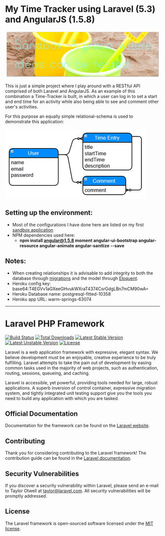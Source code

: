 # My Time Tracker using Laravel (5.3) and AngularJS (1.5.8)
![Sandbox](/resources/images/sandbox-banner.jpg)

This is just a simple project where I play around with a RESTful API comprised of both Laravel and AngularJS.
As an example of this combination a Time-Tracker is built, in which a user can log in to set a start and end time
for an activity while also being able to see and comment other user's activities.  

For this purpose an equally simple relational-schema is used to demonstrate this application:

![ERM Comment Time](/resources/images/ERM_Comment_Time.png)

## Setting up the environment:
* Most of the configurations I have done here are listed on my first [sandbox application](https://github.com/CouchCat/laravel-crud-sandbox)
* NPM dependencies used here:
    * **npm install angular@1.5.8 moment angular-ui-bootstrap angular-resource angular-animate angular-sanitize --save**

## Notes:
* When creating relationships it is advisable to add integrity to both the database through [migrations](https://laravel.com/docs/5.3/migrations) and the model through [Eloquent](https://laravel.com/docs/5.3/eloquent-relationships).
* Heroku config key: base64:T4EGVv1aGXeeGHvukWXraT4374CsrGdgLBn7mCM90wA=
* Heroku Database name:  postgresql-fitted-10358
* Heroku app URL: warm-springs-63074

***

# Laravel PHP Framework

[![Build Status](https://travis-ci.org/laravel/framework.svg)](https://travis-ci.org/laravel/framework)
[![Total Downloads](https://poser.pugx.org/laravel/framework/d/total.svg)](https://packagist.org/packages/laravel/framework)
[![Latest Stable Version](https://poser.pugx.org/laravel/framework/v/stable.svg)](https://packagist.org/packages/laravel/framework)
[![Latest Unstable Version](https://poser.pugx.org/laravel/framework/v/unstable.svg)](https://packagist.org/packages/laravel/framework)
[![License](https://poser.pugx.org/laravel/framework/license.svg)](https://packagist.org/packages/laravel/framework)

Laravel is a web application framework with expressive, elegant syntax. We believe development must be an enjoyable, creative experience to be truly fulfilling. Laravel attempts to take the pain out of development by easing common tasks used in the majority of web projects, such as authentication, routing, sessions, queueing, and caching.

Laravel is accessible, yet powerful, providing tools needed for large, robust applications. A superb inversion of control container, expressive migration system, and tightly integrated unit testing support give you the tools you need to build any application with which you are tasked.

## Official Documentation

Documentation for the framework can be found on the [Laravel website](http://laravel.com/docs).

## Contributing

Thank you for considering contributing to the Laravel framework! The contribution guide can be found in the [Laravel documentation](http://laravel.com/docs/contributions).

## Security Vulnerabilities

If you discover a security vulnerability within Laravel, please send an e-mail to Taylor Otwell at taylor@laravel.com. All security vulnerabilities will be promptly addressed.

## License

The Laravel framework is open-sourced software licensed under the [MIT license](http://opensource.org/licenses/MIT).
